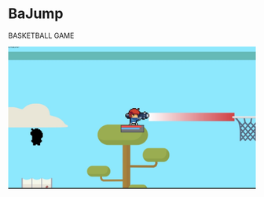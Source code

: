 # BaJump
BASKETBALL GAME

![Image of Yaktocat](https://github.com/842895893/BaJump/blob/master/screenshot/Screen%20Shot%202020-01-06%20at%204.31.17%20PM.JPG)
